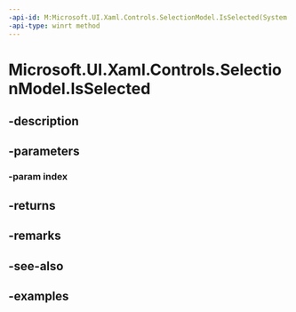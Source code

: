 ```yaml
---
-api-id: M:Microsoft.UI.Xaml.Controls.SelectionModel.IsSelected(System.Int32)
-api-type: winrt method
---
```


<!-- Method syntax.
public IReference<bool> SelectionModel.IsSelected(Int32 index)
-->

# Microsoft.UI.Xaml.Controls.SelectionModel.IsSelected

## -description

## -parameters
### -param index

## -returns

## -remarks

## -see-also

## -examples

